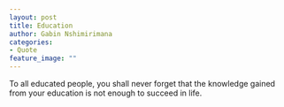 ```yaml
---
layout: post
title: Education
author: Gabin Nshimirimana
categories:
- Quote
feature_image: ""
---
```

To all educated people, you shall never forget that the knowledge gained from your education is not enough to succeed in life. 
